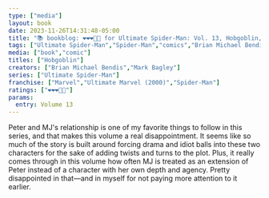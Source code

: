 ```yaml
---
type: ["media"]
layout: book
date: 2023-11-26T14:31:48-05:00
title: "📚 bookblog: ❤️❤️❤️🖤🖤 for Ultimate Spider-Man: Vol. 13, Hobgoblin, by Brian Michael Bendis and Mark Bagley"
tags: ["Ultimate Spider-Man","Spider-Man","comics","Brian Michael Bendis","Mark Bagley"]
media: ["book","comic"]
titles: ["Hobgoblin"]
creators: ["Brian Michael Bendis","Mark Bagley"]
series: ["Ultimate Spider-Man"]
franchise: ["Marvel","Ultimate Marvel (2000)","Spider-Man"]
ratings: ["❤️❤️❤️🖤🖤"]
params:
  entry: Volume 13
---
```


Peter and MJ's relationship is one of my favorite things to follow in this series, and that makes this volume a real disappointment. It seems like so much of the story is built around forcing drama and idiot balls into these two characters for the sake of adding twists and turns to the plot. Plus, it really comes through in this volume how often MJ is treated as an extension of Peter instead of a character with her own depth and agency. Pretty disappointed in that—and in myself for not paying more attention to it earlier.
